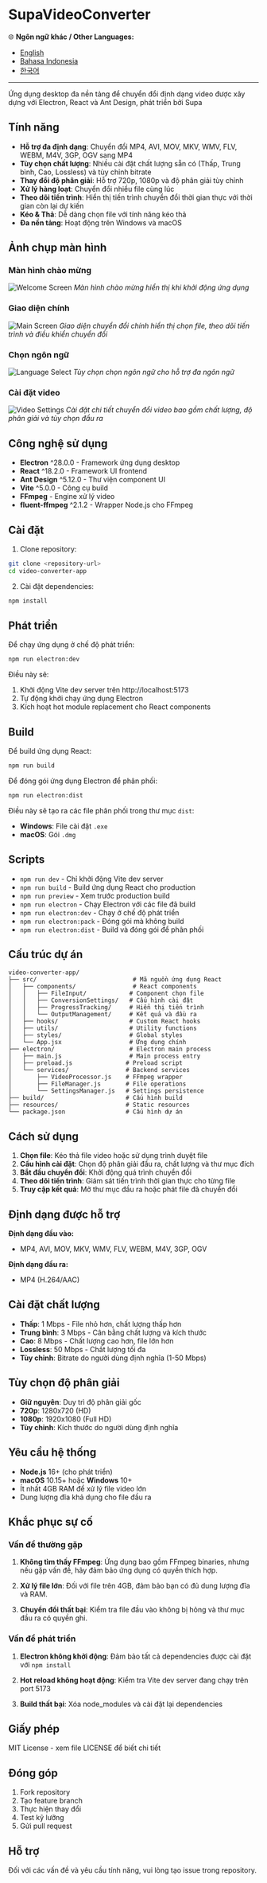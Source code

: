 # SupaVideoConverter

🌐 **Ngôn ngữ khác / Other Languages:**
- [English](README.md)
- [Bahasa Indonesia](README-id.md)
- [한국어](README-kr.md)

---

Ứng dụng desktop đa nền tảng để chuyển đổi định dạng video được xây dựng với Electron, React và Ant Design, phát triển bởi Supa

## Tính năng

- **Hỗ trợ đa định dạng**: Chuyển đổi MP4, AVI, MOV, MKV, WMV, FLV, WEBM, M4V, 3GP, OGV sang MP4
- **Tùy chọn chất lượng**: Nhiều cài đặt chất lượng sẵn có (Thấp, Trung bình, Cao, Lossless) và tùy chỉnh bitrate
- **Thay đổi độ phân giải**: Hỗ trợ 720p, 1080p và độ phân giải tùy chỉnh
- **Xử lý hàng loạt**: Chuyển đổi nhiều file cùng lúc
- **Theo dõi tiến trình**: Hiển thị tiến trình chuyển đổi thời gian thực với thời gian còn lại dự kiến
- **Kéo & Thả**: Dễ dàng chọn file với tính năng kéo thả
- **Đa nền tảng**: Hoạt động trên Windows và macOS

## Ảnh chụp màn hình

### Màn hình chào mừng
![Welcome Screen](screenshots/screenshot-01-welcome.png)
*Màn hình chào mừng hiển thị khi khởi động ứng dụng*

### Giao diện chính
![Main Screen](screenshots/screenshot-02-main-screen.png)
*Giao diện chuyển đổi chính hiển thị chọn file, theo dõi tiến trình và điều khiển chuyển đổi*

### Chọn ngôn ngữ
![Language Select](screenshots/screenshot-03-language-select.png)
*Tùy chọn chọn ngôn ngữ cho hỗ trợ đa ngôn ngữ*

### Cài đặt video
![Video Settings](screenshots/screenshot-04-video-settings.png)
*Cài đặt chi tiết chuyển đổi video bao gồm chất lượng, độ phân giải và tùy chọn đầu ra*

## Công nghệ sử dụng

- **Electron** ^28.0.0 - Framework ứng dụng desktop
- **React** ^18.2.0 - Framework UI frontend
- **Ant Design** ^5.12.0 - Thư viện component UI
- **Vite** ^5.0.0 - Công cụ build
- **FFmpeg** - Engine xử lý video
- **fluent-ffmpeg** ^2.1.2 - Wrapper Node.js cho FFmpeg

## Cài đặt

1. Clone repository:
```bash
git clone <repository-url>
cd video-converter-app
```

2. Cài đặt dependencies:
```bash
npm install
```

## Phát triển

Để chạy ứng dụng ở chế độ phát triển:

```bash
npm run electron:dev
```

Điều này sẽ:
1. Khởi động Vite dev server trên http://localhost:5173
2. Tự động khởi chạy ứng dụng Electron
3. Kích hoạt hot module replacement cho React components

## Build

Để build ứng dụng React:
```bash
npm run build
```

Để đóng gói ứng dụng Electron để phân phối:
```bash
npm run electron:dist
```

Điều này sẽ tạo ra các file phân phối trong thư mục `dist`:
- **Windows**: File cài đặt `.exe`
- **macOS**: Gói `.dmg`

## Scripts

- `npm run dev` - Chỉ khởi động Vite dev server
- `npm run build` - Build ứng dụng React cho production
- `npm run preview` - Xem trước production build
- `npm run electron` - Chạy Electron với các file đã build
- `npm run electron:dev` - Chạy ở chế độ phát triển
- `npm run electron:pack` - Đóng gói mà không build
- `npm run electron:dist` - Build và đóng gói để phân phối

## Cấu trúc dự án

```
video-converter-app/
├── src/                           # Mã nguồn ứng dụng React
│   ├── components/                # React components
│   │   ├── FileInput/            # Component chọn file
│   │   ├── ConversionSettings/   # Cấu hình cài đặt
│   │   ├── ProgressTracking/     # Hiển thị tiến trình
│   │   └── OutputManagement/     # Kết quả và đầu ra
│   ├── hooks/                    # Custom React hooks
│   ├── utils/                    # Utility functions
│   ├── styles/                   # Global styles
│   └── App.jsx                   # Ứng dụng chính
├── electron/                     # Electron main process
│   ├── main.js                   # Main process entry
│   ├── preload.js               # Preload script
│   └── services/                # Backend services
│       ├── VideoProcessor.js    # FFmpeg wrapper
│       ├── FileManager.js       # File operations
│       └── SettingsManager.js   # Settings persistence
├── build/                       # Cấu hình build
├── resources/                   # Static resources
└── package.json                 # Cấu hình dự án
```

## Cách sử dụng

1. **Chọn file**: Kéo thả file video hoặc sử dụng trình duyệt file
2. **Cấu hình cài đặt**: Chọn độ phân giải đầu ra, chất lượng và thư mục đích
3. **Bắt đầu chuyển đổi**: Khởi động quá trình chuyển đổi
4. **Theo dõi tiến trình**: Giám sát tiến trình thời gian thực cho từng file
5. **Truy cập kết quả**: Mở thư mục đầu ra hoặc phát file đã chuyển đổi

## Định dạng được hỗ trợ

**Định dạng đầu vào:**
- MP4, AVI, MOV, MKV, WMV, FLV, WEBM, M4V, 3GP, OGV

**Định dạng đầu ra:**
- MP4 (H.264/AAC)

## Cài đặt chất lượng

- **Thấp**: 1 Mbps - File nhỏ hơn, chất lượng thấp hơn
- **Trung bình**: 3 Mbps - Cân bằng chất lượng và kích thước
- **Cao**: 8 Mbps - Chất lượng cao hơn, file lớn hơn
- **Lossless**: 50 Mbps - Chất lượng tối đa
- **Tùy chỉnh**: Bitrate do người dùng định nghĩa (1-50 Mbps)

## Tùy chọn độ phân giải

- **Giữ nguyên**: Duy trì độ phân giải gốc
- **720p**: 1280x720 (HD)
- **1080p**: 1920x1080 (Full HD)
- **Tùy chỉnh**: Kích thước do người dùng định nghĩa

## Yêu cầu hệ thống

- **Node.js** 16+ (cho phát triển)
- **macOS** 10.15+ hoặc **Windows** 10+
- Ít nhất 4GB RAM để xử lý file video lớn
- Dung lượng đĩa khả dụng cho file đầu ra

## Khắc phục sự cố

### Vấn đề thường gặp

1. **Không tìm thấy FFmpeg**: Ứng dụng bao gồm FFmpeg binaries, nhưng nếu gặp vấn đề, hãy đảm bảo ứng dụng có quyền thích hợp.

2. **Xử lý file lớn**: Đối với file trên 4GB, đảm bảo bạn có đủ dung lượng đĩa và RAM.

3. **Chuyển đổi thất bại**: Kiểm tra file đầu vào không bị hỏng và thư mục đầu ra có quyền ghi.

### Vấn đề phát triển

1. **Electron không khởi động**: Đảm bảo tất cả dependencies được cài đặt với `npm install`

2. **Hot reload không hoạt động**: Kiểm tra Vite dev server đang chạy trên port 5173

3. **Build thất bại**: Xóa node_modules và cài đặt lại dependencies

## Giấy phép

MIT License - xem file LICENSE để biết chi tiết

## Đóng góp

1. Fork repository
2. Tạo feature branch
3. Thực hiện thay đổi
4. Test kỹ lưỡng
5. Gửi pull request

## Hỗ trợ

Đối với các vấn đề và yêu cầu tính năng, vui lòng tạo issue trong repository.
